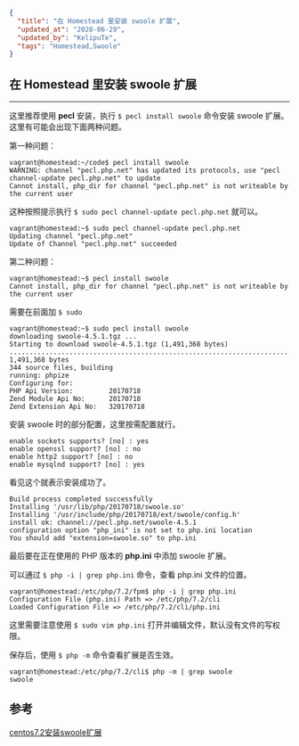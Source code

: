 ```json
{
  "title": "在 Homestead 里安装 swoole 扩展",
  "updated_at": "2020-06-29",
  "updated_by": "KelipuTe",
  "tags": "Homestead,Swoole"
}
```

## 在 Homestead 里安装 swoole 扩展

---

这里推荐使用 **pecl** 安装，执行 `$ pecl install swoole` 命令安装 swoole 扩展。这里有可能会出现下面两种问题。

第一种问题：

```
vagrant@homestead:~/code$ pecl install swoole
WARNING: channel "pecl.php.net" has updated its protocols, use "pecl channel-update pecl.php.net" to update
Cannot install, php_dir for channel "pecl.php.net" is not writeable by the current user
```

这种按照提示执行 `$ sudo pecl channel-update pecl.php.net` 就可以。

```
vagrant@homestead:~$ sudo pecl channel-update pecl.php.net
Updating channel "pecl.php.net"
Update of Channel "pecl.php.net" succeeded
```

第二种问题：

```
vagrant@homestead:~$ pecl install swoole
Cannot install, php_dir for channel "pecl.php.net" is not writeable by the current user
```

需要在前面加 `$ sudo`

```
vagrant@homestead:~$ sudo pecl install swoole
downloading swoole-4.5.1.tgz ...
Starting to download swoole-4.5.1.tgz (1,491,368 bytes)
......................................................................................................................................................................................................................................................................................................done: 1,491,368 bytes
344 source files, building
running: phpize
Configuring for:
PHP Api Version:         20170718
Zend Module Api No:      20170718
Zend Extension Api No:   320170718
```

安装 swoole 时的部分配置，这里按需配置就行。

```
enable sockets supports? [no] : yes
enable openssl support? [no] : no
enable http2 support? [no] : no
enable mysqlnd support? [no] : yes
```

看见这个就表示安装成功了。

```
Build process completed successfully
Installing '/usr/lib/php/20170718/swoole.so'
Installing '/usr/include/php/20170718/ext/swoole/config.h'
install ok: channel://pecl.php.net/swoole-4.5.1
configuration option "php_ini" is not set to php.ini location
You should add "extension=swoole.so" to php.ini
```

最后要在正在使用的 PHP 版本的 **php.ini** 中添加 swoole 扩展。

可以通过 `$ php -i | grep php.ini` 命令，查看 php.ini 文件的位置。

```
vagrant@homestead:/etc/php/7.2/fpm$ php -i | grep php.ini
Configuration File (php.ini) Path => /etc/php/7.2/cli
Loaded Configuration File => /etc/php/7.2/cli/php.ini
```

这里需要注意使用 `$ sudo vim php.ini` 打开并编辑文件，默认没有文件的写权限。

保存后，使用 `$ php -m`  命令查看扩展是否生效。

```
vagrant@homestead:/etc/php/7.2/cli$ php -m | grep swoole
swoole
```

## 参考

[centos7.2安装swoole扩展](https://www.jianshu.com/p/fa2cbf1a9e26)